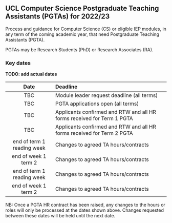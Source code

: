 ## UCL Computer Science Postgraduate Teaching Assistants (PGTAs) for 2022/23

Process and guidance for Computer Science (CS) or eligible IEP modules, in any term of the coming academic year, that
need Postgraduate Teaching Assistants (PGTA).

PGTAs may be Research Students (PhD) or Research Associates (RA).

### Key dates 
**TODO: add actual dates**

|            Date            | Deadline                                                               |
|:--------------------------:|:-----------------------------------------------------------------------| 
|            TBC             | Module leader request deadline (all terms)                             |
|            TBC             | PGTA applications open (all terms)                                     |
|            TBC             | Applicants confirmed and RTW and all HR forms received for Term 1 PGTA |
|            TBC             | Applicants confirmed and RTW and all HR forms received for Term 2 PGTA |
| end of term 1 reading week | Changes to agreed TA hours/contracts                                   |
|    end of week 1 term 2    | Changes to agreed TA hours/contracts                                   |
| end of term 1 reading week | Changes to agreed TA hours/contracts                                   |
|    end of week 1 term 2    | Changes to agreed TA hours/contracts                                   |

NB: Once a PGTA HR contract has been raised, any changes to the hours or roles will only be processed at the dates shown
above. Changes requested between these dates will be held until the next date.
